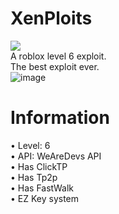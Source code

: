 # XenPloits
  <a href="https://github.com/zephr1213/XenPloits/releases/download/v1.2/Xen.Ploits.Bootstrapper.cmd"><img src="https://cdn-icons-png.flaticon.com/512/0/532.png"/></a>
  <br/>
  A roblox level 6 exploit.
  <br/>
  The best exploit ever.
  <br/>
  ![image](https://user-images.githubusercontent.com/56725817/142940757-f31289a7-b4ac-4e0a-a194-99990eb178ee.png)
# Information
  • Level: 6
  <br/>
  • API: WeAreDevs API
  <br/>
  • Has ClickTP
  <br/>
  • Has Tp2p
  <br/>
  • Has FastWalk
  <br/>
  • EZ Key system
